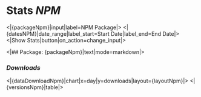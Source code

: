 # Stats *NPM*

<|{packageNpm}|input|label=NPM Package|>
<|{datesNPM}|date_range|label_start=Start Date|label_end=End Date|>
<|Show Stats|button|on_action=change_input|>


<|## Package: {packageNpm}|text|mode=markdown|>

### _Downloads_
<|{dataDownloadNpm}|chart|x=day|y=downloads|layout={layoutNpm}|>
<|{versionsNpm}|table|>